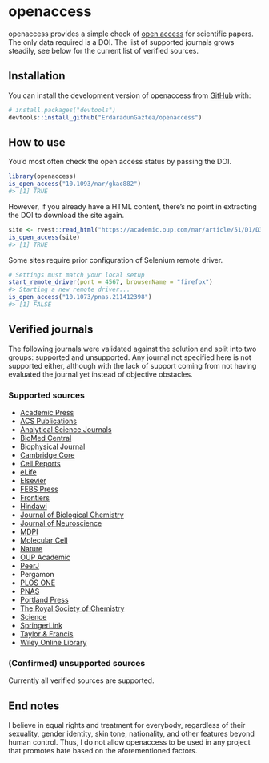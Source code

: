 
<!-- README.md is generated from README.Rmd. Please edit that file -->

# openaccess

<!-- badges: start -->
<!-- badges: end -->

openaccess provides a simple check of [open
access](https://en.wikipedia.org/wiki/Open_access) for scientific
papers. The only data required is a DOI. The list of supported journals
grows steadily, see below for the current list of verified sources.

## Installation

You can install the development version of openaccess from
[GitHub](https://github.com/) with:

``` r
# install.packages("devtools")
devtools::install_github("ErdaradunGaztea/openaccess")
```

## How to use

You’d most often check the open access status by passing the DOI.

``` r
library(openaccess)
is_open_access("10.1093/nar/gkac882")
#> [1] TRUE
```

However, if you already have a HTML content, there’s no point in
extracting the DOI to download the site again.

``` r
site <- rvest::read_html("https://academic.oup.com/nar/article/51/D1/D352/6761729")
is_open_access(site)
#> [1] TRUE
```

Some sites require prior configuration of Selenium remote driver.

``` r
# Settings must match your local setup
start_remote_driver(port = 4567, browserName = "firefox")
#> Starting a new remote driver...
is_open_access("10.1073/pnas.211412398")
#> [1] FALSE
```

## Verified journals

The following journals were validated against the solution and split
into two groups: supported and unsupported. Any journal not specified
here is not supported either, although with the lack of support coming
from not having evaluated the journal yet instead of objective
obstacles.

### Supported sources

-   [Academic
    Press](https://www.elsevier.com/books-and-journals/academic-press)
-   [ACS Publications](https://pubs.acs.org)
-   [Analytical Science
    Journals](https://analyticalsciencejournals.onlinelibrary.wiley.com)
-   [BioMed Central](https://www.biomedcentral.com)
-   [Biophysical
    Journal](https://www.sciencedirect.com/journal/biophysical-journal)
-   [Cambridge Core](https://www.cambridge.org/core/)
-   [Cell Reports](https://www.cell.com/cell-reports/home)
-   [eLife](https://elifesciences.org)
-   [Elsevier](https://www.elsevier.com)
-   [FEBS Press](https://febs.onlinelibrary.wiley.com)
-   [Frontiers](https://www.frontiersin.org)
-   [Hindawi](https://www.hindawi.com)
-   [Journal of Biological Chemistry](https://www.jbc.org)
-   [Journal of Neuroscience](https://www.jneurosci.org)
-   [MDPI](https://www.mdpi.com)
-   [Molecular Cell](https://www.cell.com/molecular-cell/home)
-   [Nature](https://www.nature.com)
-   [OUP Academic](https://academic.oup.com)
-   [PeerJ](https://peerj.com)
-   Pergamon
-   [PLOS ONE](https://journals.plos.org/plosone/)
-   [PNAS](https://www.pnas.org)
-   [Portland Press](https://portlandpress.com)
-   [The Royal Society of Chemistry](https://www.rsc.org)
-   [Science](https://www.science.org)
-   [SpringerLink](https://link.springer.com)
-   [Taylor & Francis](https://www.tandfonline.com)
-   [Wiley Online Library](https://onlinelibrary.wiley.com)

### (Confirmed) unsupported sources

Currently all verified sources are supported.

## End notes

I believe in equal rights and treatment for everybody, regardless of
their sexuality, gender identity, skin tone, nationality, and other
features beyond human control. Thus, I do not allow openaccess to be
used in any project that promotes hate based on the aforementioned
factors.
